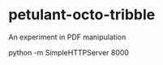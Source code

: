 petulant-octo-tribble
=====================

An experiment in PDF manipulation

python -m SimpleHTTPServer 8000
